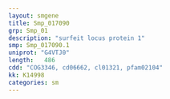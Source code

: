 ```yaml
---
layout: smgene
title: Smp_017090
grp: Smp_01
description: "surfeit locus protein 1"
smp: Smp_017090.1
uniprot: "G4VTJ0"
length:   486
cdd: "COG3346, cd06662, cl01321, pfam02104"
kk: K14998
categories: sm
---
```

